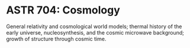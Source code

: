 # ASTR 704: Cosmology

General relativity and cosmological world models; thermal history of the early universe, nucleosynthesis, and the cosmic microwave background; growth of structure through cosmic time.